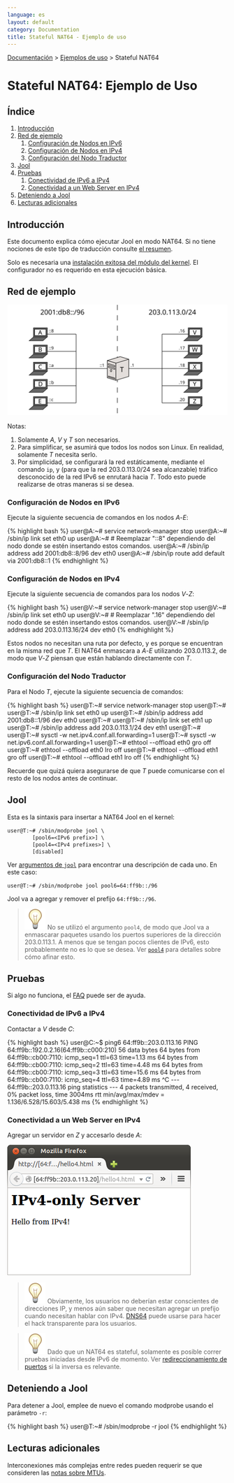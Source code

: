 ```yaml
---
language: es
layout: default
category: Documentation
title: Stateful NAT64 - Ejemplo de uso
---
```


[Documentación](documentation.html) > [Ejemplos de uso](documentation.html#ejemplos-de-uso) > Stateful NAT64

# Stateful NAT64: Ejemplo de Uso

## Índice

1. [Introducción](#introduccin)
2. [Red de ejemplo](#red-de-ejemplo)
	1. [Configuración de Nodos en IPv6](#configuracin-de-nodos-en-ipv6)
	2. [Configuración de Nodos en IPv4](#configuracin-de-nodos-en-ipv4)
	3. [Configuración del Nodo Traductor](#configuracin-del-nodo-traductor)
3. [Jool](#jool)
4. [Pruebas](#pruebas)
	1. [Conectividad de IPv6 a IPv4](#conectividad-de-ipv6-a-ipv4)<br />
	2. [Conectividad a un Web Server en IPv4](#conectividad-a-un-web-server-en-ipv4)
5. [Deteniendo a Jool](#deteniendo-a-jool)
6. [Lecturas adicionales](#lecturas-adicionales)


## Introducción

Este documento explica cómo ejecutar Jool en modo NAT64. Si no tiene nociones de este tipo de traducción consulte [el resumen](intro-xlat.html#stateful-nat64).

Solo es necesaria una [instalación exitosa del módulo del kernel](install-mod.html). El configurador no es requerido en esta ejecución básica.

## Red de ejemplo

![Figura 1 - Red de ejemplo](../images/network/stateful.svg)

Notas:

1. Solamente _A_, _V_ y _T_ son necesarios.
2. Para simplificar, se asumirá que todos los nodos son Linux. En realidad, solamente _T_ necesita serlo.
3. Por simplicidad, se configurará la red estáticamente, mediante el comando `ip`, y (para que la red 203.0.113.0/24 sea alcanzable) tráfico desconocido de la red IPv6 se enrutará hacia _T_. Todo esto puede realizarse de otras maneras si se desea.

### Configuración de Nodos en IPv6

Ejecute la siguiente secuencia de comandos en los nodos _A_-_E_:

{% highlight bash %}
user@A:~# service network-manager stop
user@A:~# /sbin/ip link set eth0 up
user@A:~# # Reemplazar "::8" dependiendo del nodo donde se estén insertando estos comandos.
user@A:~# /sbin/ip address add 2001:db8::8/96 dev eth0
user@A:~# /sbin/ip route add default via 2001:db8::1
{% endhighlight %}

### Configuración de Nodos en IPv4

Ejecute la siguiente secuencia de comandos para los nodos _V_-_Z_:

{% highlight bash %}
user@V:~# service network-manager stop
user@V:~# /sbin/ip link set eth0 up
user@V:~# # Reemplazar ".16" dependiendo del nodo donde se estén insertando estos comandos.
user@V:~# /sbin/ip address add 203.0.113.16/24 dev eth0
{% endhighlight %}

Estos nodos no necesitan una ruta por defecto, y es porque se encuentran en la misma red que _T_. El NAT64 enmascara a _A_-_E_ utilizando 203.0.113.2, de modo que _V_-_Z_ piensan que están hablando directamente con _T_.

### Configuración del Nodo Traductor

Para el Nodo _T_, ejecute la siguiente secuencia de comandos:

{% highlight bash %}
user@T:~# service network-manager stop
user@T:~# 
user@T:~# /sbin/ip link set eth0 up
user@T:~# /sbin/ip address add 2001:db8::1/96 dev eth0
user@T:~# 
user@T:~# /sbin/ip link set eth1 up
user@T:~# /sbin/ip address add 203.0.113.1/24 dev eth1
user@T:~# 
user@T:~# sysctl -w net.ipv4.conf.all.forwarding=1
user@T:~# sysctl -w net.ipv6.conf.all.forwarding=1
user@T:~# ethtool --offload eth0 gro off
user@T:~# ethtool --offload eth0 lro off
user@T:~# ethtool --offload eth1 gro off
user@T:~# ethtool --offload eth1 lro off
{% endhighlight %}

Recuerde que quizá quiera asegurarse de que _T_ puede comunicarse con el resto de los nodos antes de continuar.

## Jool

Esta es la sintaxis para insertar a NAT64 Jool en el kernel:

	user@T:~# /sbin/modprobe jool \
			[pool6=<IPv6 prefix>] \
			[pool4=<IPv4 prefixes>] \
			[disabled]

Ver [argumentos de `jool`](modprobe-nat64.html) para encontrar una descripción de cada uno. En este caso:

	user@T:~# /sbin/modprobe jool pool6=64:ff9b::/96

Jool va a agregar y remover el prefijo `64:ff9b::/96`.

> ![Nota](../images/bulb.svg) No se utilizó el argumento `pool4`, de modo que Jool va a enmascarar paquetes usando los puertos superiores de la dirección 203.0.113.1. A menos que se tengan pocos clientes de IPv6, esto probablemente no es lo que se desea. Ver [`pool4`](pool4.html) para detalles sobre cómo afinar esto.

## Pruebas

Si algo no funciona, el [FAQ](faq.html) puede ser de ayuda.

### Conectividad de IPv6 a IPv4

Contactar a _V_ desde _C_:

{% highlight bash %}
user@C:~$ ping6 64:ff9b::203.0.113.16
PING 64:ff9b::192.0.2.16(64:ff9b::c000:210) 56 data bytes
64 bytes from 64:ff9b::cb00:7110: icmp_seq=1 ttl=63 time=1.13 ms
64 bytes from 64:ff9b::cb00:7110: icmp_seq=2 ttl=63 time=4.48 ms
64 bytes from 64:ff9b::cb00:7110: icmp_seq=3 ttl=63 time=15.6 ms
64 bytes from 64:ff9b::cb00:7110: icmp_seq=4 ttl=63 time=4.89 ms
^C
--- 64:ff9b::203.0.113.16 ping statistics ---
4 packets transmitted, 4 received, 0% packet loss, time 3004ms
rtt min/avg/max/mdev = 1.136/6.528/15.603/5.438 ms
{% endhighlight %}

### Conectividad a un Web Server en IPv4

Agregar un servidor en _Z_ y accesarlo desde _A_:

![Figura 1 - IPv4 TCP desde un nodo IPv6](../images/run-stateful-firefox-4to6.png)

> ![Nota](../images/bulb.svg) Obviamente, los usuarios no deberían estar conscientes de direcciones IP, y menos aún saber que necesitan agregar un prefijo cuando necesitan hablar con IPv4. [DNS64](dns64.html) puede usarse para hacer el hack transparente para los usuarios.

> ![Nota](../images/bulb.svg) Dado que un NAT64 es stateful, solamente es posible correr pruebas iniciadas desde IPv6 de momento. Ver [redireccionamiento de puertos](bib.html) si la inversa es relevante.

## Deteniendo a Jool

Para detener a Jool, emplee de nuevo el comando modprobe usando el parámetro `-r`:

{% highlight bash %}
user@T:~# /sbin/modprobe -r jool
{% endhighlight %}

## Lecturas adicionales

Interconexiones más complejas entre redes pueden requerir se que consideren las [notas sobre MTUs](mtu.html).

